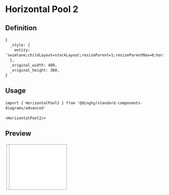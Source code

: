 # Horizontal Pool 2

## Definition

```
{
  _style: { 
    entity: 'swimlane;childLayout=stackLayout;resizeParent=1;resizeParentMax=0;horizontal=0;startSize=20;horizontalStack=0;html=1;',
  },
  _original_width: 480,
  _original_height: 360,
}
```

## Usage

```
import { HorizontalPool2 } from '@dinghy/standard-components-diagrams/advanced'

<HorizontalPool2/>
```

## Preview

<img src="./horizontal-pool-2.png" width="200"/>
